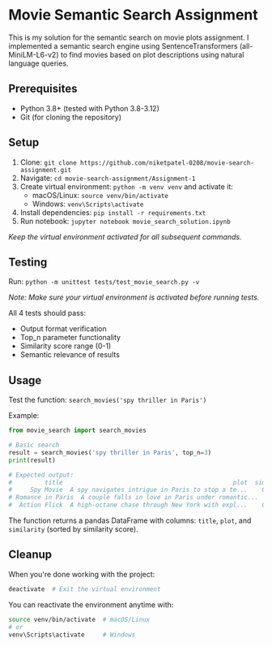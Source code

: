 # Movie Semantic Search Assignment

This is my solution for the semantic search on movie plots assignment. I implemented a semantic search engine using SentenceTransformers (all-MiniLM-L6-v2) to find movies based on plot descriptions using natural language queries.

## Prerequisites

- Python 3.8+ (tested with Python 3.8-3.12)
- Git (for cloning the repository)

## Setup

1. Clone: `git clone https://github.com/niketpatel-0208/movie-search-assignment.git`
2. Navigate: `cd movie-search-assignment/Assignment-1`
3. Create virtual environment: `python -m venv venv` and activate it:
   - macOS/Linux: `source venv/bin/activate`
   - Windows: `venv\Scripts\activate`
4. Install dependencies: `pip install -r requirements.txt`
5. Run notebook: `jupyter notebook movie_search_solution.ipynb`

*Keep the virtual environment activated for all subsequent commands.*

## Testing

Run: `python -m unittest tests/test_movie_search.py -v`

*Note: Make sure your virtual environment is activated before running tests.*

All 4 tests should pass:
- Output format verification
- Top_n parameter functionality  
- Similarity score range (0-1)
- Semantic relevance of results

## Usage

Test the function: `search_movies('spy thriller in Paris')`

Example:
```python
from movie_search import search_movies

# Basic search
result = search_movies('spy thriller in Paris', top_n=3)
print(result)

# Expected output:
#         title                                               plot  similarity
#     Spy Movie  A spy navigates intrigue in Paris to stop a te...    0.769684
# Romance in Paris  A couple falls in love in Paris under romantic...    0.388030
#  Action Flick  A high-octane chase through New York with expl...    0.256777
```

The function returns a pandas DataFrame with columns: `title`, `plot`, and `similarity` (sorted by similarity score).

## Cleanup

When you're done working with the project:

```bash
deactivate  # Exit the virtual environment
```

You can reactivate the environment anytime with:
```bash
source venv/bin/activate  # macOS/Linux
# or
venv\Scripts\activate     # Windows
```
